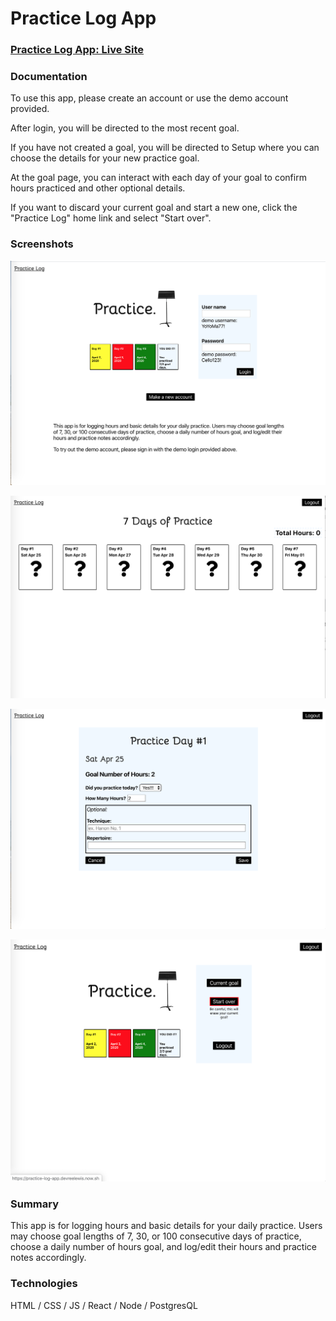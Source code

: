 # Practice Log App	

### [Practice Log App: Live Site](https://practice-log-app.devreelewis.now.sh/)

### Documentation

To use this app, please create an account or use the demo account provided. 

After login, you will be directed to the most recent goal. 

If you have not created a goal, you will be directed to Setup where you can choose the details for your new practice goal. 

At the goal page, you can interact with each day of your goal to confirm hours practiced and other optional details. 

If you want to discard your current goal and start a new one, click the "Practice Log" home link and select "Start over". 

### Screenshots

![](src/images/Screen%20Shot%202020-04-25%20at%204.57.52%20PM.png) <!-- .element height="50%" width="50%" -->

![](src/images/Screen%20Shot%202020-04-25%20at%204.59.01%20PM.png) <!-- .element height="50%" width="50%" -->

![](src/images/Screen%20Shot%202020-04-25%20at%204.59.35%20PM.png) <!-- .element height="50%" width="50%" -->

![](src/images/Screen%20Shot%202020-04-25%20at%205.03.59%20PM.png) <!-- .element height="50%" width="50%" -->


### Summary

This app is for logging hours and basic details for your daily practice. Users may choose goal lengths of 7, 30, or 100 consecutive days of practice, choose a daily number of hours goal, and log/edit their hours and practice notes accordingly.

### Technologies

HTML / CSS / JS / React / Node / PostgresQL  
